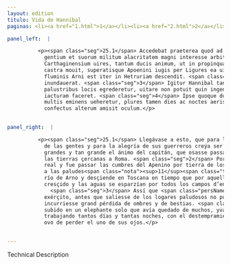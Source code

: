 ```yaml
---
layout: edition
titulo: Vida de Hanníbal
paginas: <li><a href="1.html">1</a></li><li><a href="2.html">2</a></li><li><a href="3.html">3</a></li><li><a href="4.html">4</a></li><li><a href="5.html">5</a></li><li><a href="6.html">6</a></li><li><a href="7.html">7</a></li><li><a href="8.html">8</a></li><li><a href="9.html">9</a></li><li><a href="10.html">10</a></li><li><a href="11.html">11</a></li><li><a href="12.html">12</a></li><li><a href="13.html">13</a></li><li><a href="14.html">14</a></li><li><a href="15.html">15</a></li><li><a href="16.html">16</a></li><li><a href="17.html">17</a></li><li><a href="18.html">18</a></li><li><a href="19.html">19</a></li><li><a href="20.html">20</a></li><li><a href="21.html">21</a></li><li><a href="22.html">22</a></li><li><a href="23.html">23</a></li><li><a href="24.html">24</a></li><li><a href="25.html">25</a></li><li><a href="26.html">26</a></li><li><a href="27.html">27</a></li><li><a href="28.html">28</a></li><li><a href="29.html">29</a></li><li><a href="30.html">30</a></li><li><a href="31.html">31</a></li><li><a href="32.html">32</a></li><li><a href="33.html">33</a></li><li><a href="34.html">34</a></li><li><a href="35.html">35</a></li><li><a href="36.html">36</a></li><li><a href="37.html">37</a></li><li><a href="38.html">38</a></li><li><a href="39.html">39</a></li><li><a href="40.html">40</a></li><li><a href="41.html">41</a></li><li><a href="42.html">42</a></li><li><a href="43.html">43</a></li><li><a href="44.html">44</a></li><li><a href="45.html">45</a></li><li><a href="46.html">46</a></li><li><a href="47.html">47</a></li><li><a href="48.html">48</a></li><li><a href="49.html">49</a></li><li><a href="50.html">50</a></li><li><a href="51.html">51</a></li><li><a href="52.html">52</a></li><li><a href="53.html">53</a></li><li><a href="54.html">54</a></li><li><a href="55.html">55</a></li><li><a href="56.html">56</a></li><li><a href="57.html">57</a></li><li><a href="58.html">58</a></li><li><a href="59.html">59</a></li><li><a href="60.html">60</a></li><li><a href="61.html">61</a></li><li><a href="62.html">62</a></li><li><a href="63.html">63</a></li><li><a href="64.html">64</a></li><li><a href="65.html">65</a></li><li><a href="66.html">66</a></li><li><a href="67.html">67</a></li><li><a href="68.html">68</a></li><li><a href="69.html">69</a></li><li><a href="70.html">70</a></li><li><a href="71.html">71</a></li><li><a href="72.html">72</a></li><li><a href="73.html">73</a></li><li><a href="74.html">74</a></li><li><a href="75.html">75</a></li><li><a href="76.html">76</a></li><li><a href="77.html">77</a></li><li><a href="78.html">78</a></li><li><a href="79.html">79</a></li><li><a href="80.html">80</a></li><li><a href="81.html">81</a></li><li><a href="82.html">82</a></li><li><a href="83.html">83</a></li><li><a href="84.html">84</a></li><li><a href="85.html">85</a></li><li><a href="86.html">86</a></li><li><a href="87.html">87</a></li><li><a href="88.html">88</a></li><li><a href="89.html">89</a></li><li><a href="90.html">90</a></li><li><a href="91.html">91</a></li><li><a href="92.html">92</a></li><li><a href="93.html">93</a></li><li><a href="94.html">94</a></li><li><a href="95.html">95</a></li><li><a href="96.html">96</a></li>

panel_left:  |

          <p><span class="seg">25.1</span> Accedebat praeterea quod ad opinionem
            gentium et suorum militum alacritatem magni interesse arbitrabatur tantas uideri
            Carthaginensium uires, tantum ducis animum, ut in propinquas Romanae <span class="tooltip">urbi<span class="tooltiptext">urbis <span class="siglas">E M U</span> </span></span> regiones arma transferre auderet. <span class="seg">2</span> Quare postpositis omnibus rebus
            castra mouit, superatisque Apoenini iugis per Ligures ea uia qua ad paludes ac planiciem
            fluminis Arni est iter in Hetruriam descendit. <span class="tooltip">Arnus<span class="tooltiptext">Armis <span class="siglas">G r s</span> </span></span> uehementius excreuerat per eos dies, atque omnes circumadiacentes campos aquis
            inundauerat. <span class="seg">3</span> Igitur Hannibal tantum exercitum secum trahens priusquam e
            palustribus locis egrederetur, uitare non potuit quin ingentem hominum ac iumentorum
            iacturam faceret. <span class="seg">4</span> Ipse quoque dux etsi elephanto, qui unus superfuerat ex
            multis eminens ueheretur, plures tamen dies ac noctes aeris intemperie uigiliisque
            confectus alterum amisit oculum.</p>
        

panel_right:  |

          <p><span class="seg">25.1</span> Llegávase a esto, que para la opinión
            de las gentes y para la alegría de sus guerreros creýa ser muy <span class="tooltip">provechoso<span class="tooltiptext">provochoso  </span></span> que las fuerças de los carthagineses pareçiessen tan
            grandes y tan grande el ánimo del capitán, que osasse passar con la gente de armas en
            las tierras çercanas a Roma. <span class="seg">2</span> Por ende, todas cosas postpuestas, movió el
            real y fue passar las cumbres del Apenino por tierra de los lígures y aquella vía que va
            a las paludes<span class="nota"><sup>11</sup><span class="texto_nota">P. omite el lat. ac planiciem.</span></span> del
            río de Arno y desçiende en Toscana en tiempo que por aquellos días el río estava muy
            cresçido y las aguas se esparzían por todos los campos d’enrededor de la ribera.
              <span class="seg">3</span> Assí que <span class="persName">Hanníbal</span>, levando consigo tan grande
            exérçito, antes que saliesse de los logares paludosos no pudo esquivar que no
            incurriesse grand pérdida de ombres y de bestias. <span class="seg">4</span> Y el mesmo capitán,
            subido en un elephante solo que avía quedado de muchos, yva puesto en alto, mas
            trabajando tantos días y tantas noches, con el destempramiento del ayre y el no dormir
            ovo de perder el uno de sus ojos.</p>
        

---
```


Technical Description 